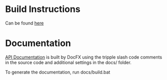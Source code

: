 # Build Instructions

Can be found [here](docs/tutorials/build-instructions.md)

# Documentation

[API Documentation](docs/index.md) is built by DocFX using the tripple slash code comments in the source code and additional settings in the docs/ folder.

To generate the documentation, run docs/build.bat